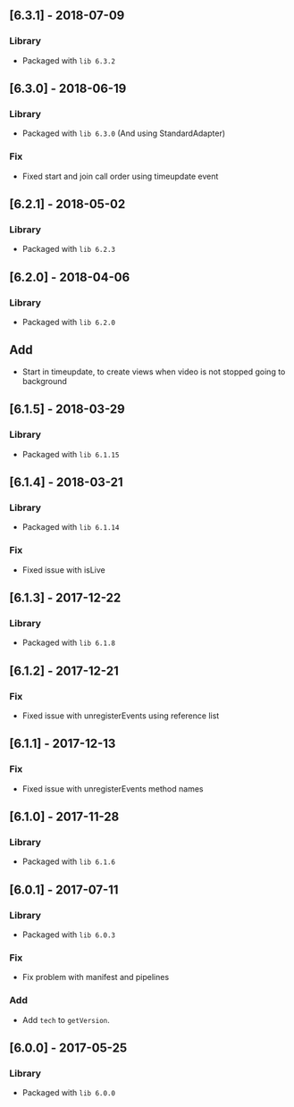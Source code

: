 ## [6.3.1] - 2018-07-09
### Library
- Packaged with `lib 6.3.2`

## [6.3.0] - 2018-06-19
### Library
- Packaged with `lib 6.3.0` (And using StandardAdapter)
### Fix
- Fixed start and join call order using timeupdate event

## [6.2.1] - 2018-05-02
### Library
- Packaged with `lib 6.2.3`

## [6.2.0] - 2018-04-06
### Library
- Packaged with `lib 6.2.0`
## Add
- Start in timeupdate, to create views when video is not stopped going to background

## [6.1.5] - 2018-03-29
### Library
- Packaged with `lib 6.1.15`

## [6.1.4] - 2018-03-21
### Library
- Packaged with `lib 6.1.14`
### Fix
- Fixed issue with isLive

## [6.1.3] - 2017-12-22
### Library
- Packaged with `lib 6.1.8`

## [6.1.2] - 2017-12-21
### Fix
- Fixed issue with unregisterEvents using reference list

## [6.1.1] - 2017-12-13
### Fix
- Fixed issue with unregisterEvents method names

## [6.1.0] - 2017-11-28
### Library
- Packaged with `lib 6.1.6`

## [6.0.1] - 2017-07-11
### Library
- Packaged with `lib 6.0.3`
### Fix
- Fix problem with manifest and pipelines
### Add
- Add `tech` to `getVersion`.

## [6.0.0] - 2017-05-25
### Library
- Packaged with `lib 6.0.0`
